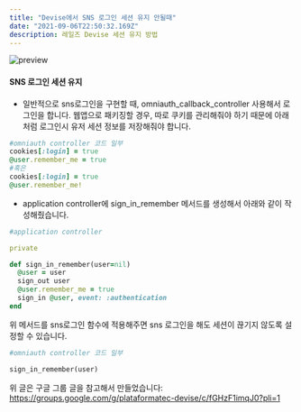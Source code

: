 ```yaml
---
title: "Devise에서 SNS 로그인 세션 유지 안될때"
date: "2021-09-06T22:50:32.169Z"
description: 레일즈 Devise 세션 유지 방법
---
```


![preview](https://velog.velcdn.com/images/khy226/post/fcbad1a8-fa5c-44ff-97a0-5048911cf0ca/68747470733a2f2f7261772e6769746875622e636f6d2f6865617274636f6d626f2f6465766973652f6d61737465722f6465766973652e706e67.png)

#### SNS 로그인 세션 유지

- 일반적으로 sns로그인을 구현할 때, omniauth_callback_controller 사용해서 로그인을 합니다. 웹앱으로 패키징할 경우, 따로 쿠키를 관리해줘야 하기 때문에 아래처럼 로그인시 유저 세션 정보를 저장해줘야 합니다. 

```ruby
#omniauth controller 코드 일부
cookies[:login] = true
@user.remember_me = true
#혹은 
cookies[:login] = true
@user.remember_me!
```



-  application controller에 sign_in_remember 메서드를 생성해서 아래와 같이 작성해줬습니다.

```ruby
#application controller

private

def sign_in_remember(user=nil)
  @user = user
  sign_out user
  @user.remember_me = true
  sign_in @user, event: :authentication
end
```

위 메서드를 sns로그인 함수에 적용해주면 sns 로그인을 해도 세션이 끊기지 않도록 설정할 수 있습니다.

```ruby
#omniauth controller 코드 일부

sign_in_remember(user)
```



위 글은 구글 그룹 글을 참고해서 만들었습니다: https://groups.google.com/g/plataformatec-devise/c/fGHzF1imqJ0?pli=1
